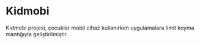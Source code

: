 # Kidmobi

Kidmobi projesi, çocuklar mobil cihaz kullanırken uygulamalara limit koyma mantığıyla geliştirilmiştir.
